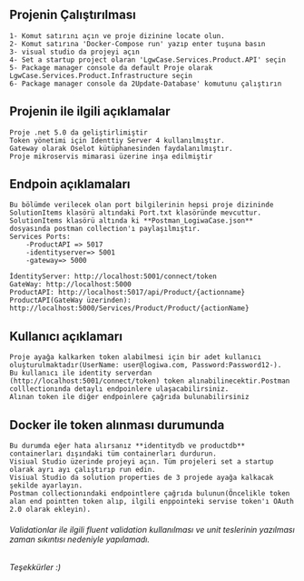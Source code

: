 ## Projenin Çalıştırılması
```
1- Komut satırını açın ve proje dizinine locate olun.
2- Komut satırına 'Docker-Compose run' yazıp enter tuşuna basın
3- visual studio da projeyi açın
4- Set a startup project olaran 'LgwCase.Services.Product.API' seçin
5- Package manager console da default Proje olarak LgwCase.Services.Product.Infrastructure seçin
6- Package manager console da 2Update-Database' komutunu çalıştırın
```

## Projenin ile ilgili açıklamalar
```
Proje .net 5.0 da geliştirlimiştir
Token yönetimi için Identtiy Server 4 kullanılmıştır.
Gateway olarak Oselot kütüphanesinden faydalanılmıştır.
Proje mikroservis mimarasi üzerine inşa edilmiştir
```

## Endpoin açıklamaları
```
Bu bölümde verilecek olan port bilgilerinin hepsi proje dizininde SolutionItems klasörü altındaki Port.txt klasöründe mevcuttur.
SolutionItems klasörü altında ki **Postman_LogiwaCase.json** dosyasında postman collection'ı paylaşılmıştır.
Services Ports:
	-ProductAPI => 5017
	-identityserver=> 5001
	-gateway=> 5000

İdentityServer: http://localhost:5001/connect/token
GateWay: http://localhost:5000
ProductAPI: http://localhost:5017/api/Product/{actionname}
ProductAPI(GateWay üzerinden): http://localhost:5000/Services/Product/Product/{actionName}
```

## Kullanıcı açıklamarı
```
Proje ayağa kalkarken token alabilmesi için bir adet kullanıcı oluşturulmaktadır(UserName: user@logiwa.com, Password:Password12-).
Bu kullanıcı ile identity serverdan (http://localhost:5001/connect/token) token alınabilinecektir.Postman colllectionında detaylı endpoinlere ulaşacabilirsiniz.
Alınan token ile diğer endpoinlere çağrıda bulunabilirsiniz
```

## Docker ile token alınması durumunda
```
Bu durumda eğer hata alırsanız **identitydb ve productdb** containerları dışındaki tüm containerları durdurun.
Visiual Studio üzerinde projeyi açın. Tüm projeleri set a startup olarak ayrı ayı çalıştırıp run edin.
Visiual Studio da solution properties de 3 projede ayağa kalkacak şekilde ayarlayın.
Postman collectionındaki endpointlere çağrıda bulunun(Öncelikle token alan end pointten token alıp, ilgili enppointeki servise token'ı OAuth 2.0 olarak ekleyin).
```

###### Validationlar ile ilgili fluent validation kullanılması ve unit teslerinin yazılması zaman sıkıntısı nedeniyle yapılamadı.
###### Teşekkürler :)




